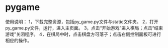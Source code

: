 # pygame

使用说明：
1，下载完整资源，包括py_game.py文件与static文件夹。
2，打开py_game.py文件，运行，进入主页面。
3，点击“开始游戏”进入棋局；点击“结束游戏”关闭程序。
4，在棋局中时，点击棋盘方可落子；点击右侧控制面板可进行相应的操作。
